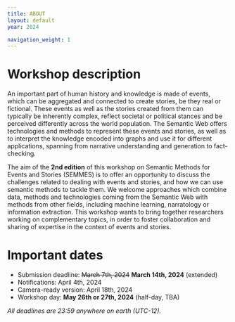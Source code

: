 ```yaml
---
title: ABOUT
layout: default
year: 2024

navigation_weight: 1
---
```


<!-- <aside class="news" markdown="1">

The [**program**](program.html) is out!

</aside> -->

# Workshop description 

An important part of human history and knowledge is made of events, which can be aggregated and connected to create stories, be they real or fictional. These events as well as the stories created from them can typically be inherently complex, reflect societal or political stances and be perceived differently across the world population. The Semantic Web offers technologies and methods to represent these events and stories, as well as to interpret the knowledge encoded into graphs and use it for different applications, spanning from narrative understanding and generation to fact-checking.

The aim of the **2nd edition** of this workshop on Semantic Methods for Events and Stories (SEMMES) is to offer an opportunity to discuss the challenges related to dealing with events and stories, and how we can use semantic methods to tackle them. We welcome approaches which combine data, methods and technologies coming from the Semantic Web with methods from other fields, including machine learning, narratology or information extraction. This workshop wants to bring together researchers working on complementary topics, in order to foster collaboration and sharing of expertise in the context of events and stories.

# Important dates

* Submission deadline: ~~March 7th, 2024~~ **March 14th, 2024** (extended)
* Notifications: April 4th, 2024
* Camera-ready version: April 18th, 2024
* Workshop day: **May 26th or 27th, 2024** (half-day, TBA)

*All deadlines are 23:59 anywhere on earth (UTC-12).*